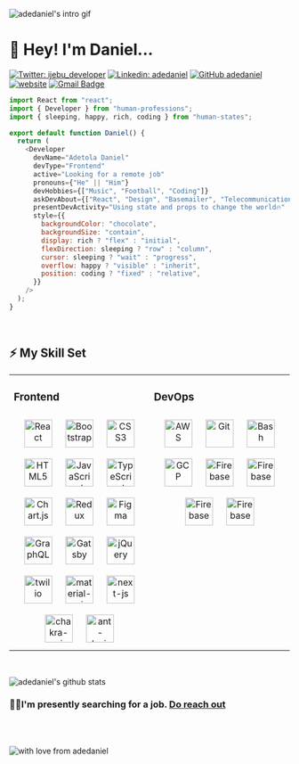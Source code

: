 ![adedaniel's intro gif](https://res.cloudinary.com/adedaniel/image/upload/q_39/v1604325754/portfolio%20cdn/ezgif.com-crop_ymi2jl.gif)

# 👋 Hey! I'm Daniel...

[![Twitter: ijebu_developer](https://img.shields.io/twitter/follow/ijebu_developer?style=social)](https://twitter.com/ijebu_developer)
[![Linkedin: adedaniel](https://img.shields.io/badge/-adedaniel-blue?style=flat-square&logo=Linkedin&logoColor=white&link=https://www.linkedin.com/in/daniel-adetola-700baa199/)](https://www.linkedin.com/in/daniel-adetola-700baa199/)
[![GitHub adedaniel](https://img.shields.io/github/followers/adedaniel?label=follow&style=social)](https://github.com/adedaniel)
[![website](https://img.shields.io/badge/Website-46a2f1.svg?&style=flat-square&logo=Google-Chrome&logoColor=white&link=https://adedaniel.netlify.app)](https://adedaniel.netlify.app)
[![Gmail Badge](https://img.shields.io/badge/-mail@adetoladaniel693@gmail.com-d14836?style=flat-square&logo=Gmail&logoColor=white&link=mailto:adetoladaniel693@gmail.com)](mailto:adetoladaniel693@gmail.com)

```javascript
import React from "react";
import { Developer } from "human-professions";
import { sleeping, happy, rich, coding } from "human-states";

export default function Daniel() {
  return (
    <Developer
      devName="Adetola Daniel"
      devType="Frontend"
      active="Looking for a remote job"
      pronouns={"He" || "Him"}
      devHobbies={["Music", "Football", "Coding"]}
      askDevAbout={["React", "Design", "Basemailer", "Telecommunications"]}
      presentDevActivity="Using state and props to change the world🔥"
      style={{
        backgroundColor: "chocolate",
        backgroundSize: "contain",
        display: rich ? "flex" : "initial",
        flexDirection: sleeping ? "row" : "column",
        cursor: sleeping ? "wait" : "progress",
        overflow: happy ? "visible" : "inherit",
        position: coding ? "fixed" : "relative",
      }}
    />
  );
}
```

<br/>

## ⚡ My Skill Set

<table><tr><td valign="top" width="33%">

### Frontend

<div align="center">  
<img style="margin: 10px" src="https://profilinator.rishav.dev/skills-assets/react-original-wordmark.svg" alt="React" height="50" />  
<img style="margin: 10px" src="https://profilinator.rishav.dev/skills-assets/bootstrap-plain.svg" alt="Bootstrap" height="50" />  
<img style="margin: 10px" src="https://profilinator.rishav.dev/skills-assets/css3-original-wordmark.svg" alt="CSS3" height="50" />  
<img style="margin: 10px" src="https://profilinator.rishav.dev/skills-assets/html5-original-wordmark.svg" alt="HTML5" height="50" />  
<img style="margin: 10px" src="https://profilinator.rishav.dev/skills-assets/javascript-original.svg" alt="JavaScript" height="50" />  
<img style="margin: 10px" src="https://profilinator.rishav.dev/skills-assets/typescript-original.svg" alt="TypeScript" height="50" />  
<img style="margin: 10px" src="https://profilinator.rishav.dev/skills-assets/logo-title.svg" alt="Chart.js" height="50" />  
<img style="margin: 10px" src="https://profilinator.rishav.dev/skills-assets/redux-original.svg" alt="Redux" height="50" />  
<img style="margin: 10px" src="https://profilinator.rishav.dev/skills-assets/figma-icon.svg" alt="Figma" height="50" />  
<img style="margin: 10px" src="https://profilinator.rishav.dev/skills-assets/graphql.png" alt="GraphQL" height="50" />  
<img style="margin: 10px" src="https://profilinator.rishav.dev/skills-assets/gatsby.png" alt="Gatsby" height="50" />  
<img style="margin: 10px" src="https://profilinator.rishav.dev/skills-assets/jquery.png" alt="jQuery" height="50" />

<img style="margin: 10px" src="https://res.cloudinary.com/adedaniel/image/upload/v1604335339/portfolio%20cdn/twilio_dfgcyk.png" alt="twilio" height="50" />  
<img style="margin: 10px" src="https://res.cloudinary.com/adedaniel/image/upload/v1604335308/portfolio%20cdn/material-ui_o2qf7m.png" alt="material-ui" height="50" />  
<img style="margin: 10px" src="https://res.cloudinary.com/adedaniel/image/upload/v1604335339/portfolio%20cdn/next-js_n0gnob.png" alt="next-js" height="50" />  
<img style="margin: 10px" src="https://res.cloudinary.com/adedaniel/image/upload/v1604335307/portfolio%20cdn/chakra-ui_pvmowf.png" alt="chakra-ui" height="50" />  
<img style="margin: 10px" src="https://res.cloudinary.com/adedaniel/image/upload/v1604335308/portfolio%20cdn/ant-design_mhwznw.png" alt="ant-design" height="50" />  
 
</div>

</td><td valign="top" width="33%">

### DevOps

<div align="center">  
<img style="margin: 10px" src="https://profilinator.rishav.dev/skills-assets/amazonwebservices-original-wordmark.svg" alt="AWS" height="50" />  
<img style="margin: 10px" src="https://profilinator.rishav.dev/skills-assets/git-scm-icon.svg" alt="Git" height="50" />  
<img style="margin: 10px" src="https://profilinator.rishav.dev/skills-assets/gnu_bash-icon.svg" alt="Bash" height="50" />  
<img style="margin: 10px" src="https://profilinator.rishav.dev/skills-assets/google_cloud-icon.svg" alt="GCP" height="50" />  
<img style="margin: 10px" src="https://profilinator.rishav.dev/skills-assets/firebase.png" alt="Firebase" height="50" />  
<img style="margin: 10px" src="https://res.cloudinary.com/adedaniel/image/upload/v1604335324/portfolio%20cdn/netlify_rugdjr.png" alt="Firebase" height="50" />  
<img style="margin: 10px" src="https://res.cloudinary.com/adedaniel/image/upload/v1604335323/portfolio%20cdn/vercel_uxvej6.png" alt="Firebase" height="50" />  
<img style="margin: 10px" src="https://res.cloudinary.com/adedaniel/image/upload/v1604335323/portfolio%20cdn/heroku_hwcpu5.png" alt="Firebase" height="50" />  
</div>

</td></tr></table>

<br/>

![adedaniel's github stats](https://github-readme-stats.vercel.app/api?username=adedaniel&count_private=true&show_icons=true&icon_color=f1f1f1&title_color=61dafb&bg_color=10161b&text_color=61dafb&custom_title=My%20Github%20Stats&hide=issues,contribs)

### 👨‍💻I'm presently searching for a job. [Do reach out](mailto:adetoladaniel693@gmail.com)

<br/>
<br/>

![with love from adedaniel](https://res.cloudinary.com/adedaniel/image/upload/v1604325392/portfolio%20cdn/8509284a168366a270baa9fd68a1db6a_tivqyz.png)

<!--
**adedaniel/adedaniel** is a ✨ _special_ ✨ repository because its `README.md` (this file) appears on your GitHub profile.
Here are some ideas to get you started:

- 🔭 I’m currently working on ...
- 🌱 I’m currently learning ...
- 👯 I’m looking to collaborate on ...
- 🤔 I’m looking for help with ...
- 💬 Ask me about ...
- 📫 How to reach me: ...
- 😄 Pronouns: ...
- ⚡ Fun fact: ...
-->

